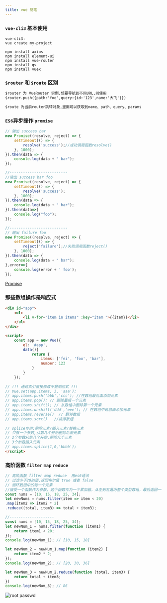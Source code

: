```yaml
---
title: vue 随笔   
---
```

### `vue-cli3` 基本使用

```shell
vue-cli3:
vue create my-project

npm install axios
npm install element-ui
npm install vue-router
npm install qs
npm install vuex

```

### `$router` 和 `$route` 区别

```html
$router 为 VueRouter 实例,想要导航到不同URL,则使用
$router.push({path:'foo',query:{id:'123',name:'大飞'}})

$route 为当前router跳转对象,里面可以获取到name、path、query、params
```

### `ES6`异步操作 `promise`

```javascript
// 输出 success bar
new Promise((resolve, reject) => {
    setTimeout(() => {
        resolve('success');//成功调用函数resolve()
    }, 1000);
}).then(data => {
    console.log(data + " bar");
});

//--------------------------
//输出 success bar foo
new Promise((resolve, reject) => {
    setTimeout(() => {
        resolve('success');
    }, 1000);
}).then(data => {
    console.log(data + " bar");
}).then(data=>{
    console.log("foo");
});

//--------------------------
// 输出 failure foo
new Promise((resolve, reject) => {
    setTimeout(() => {
        reject('failure');//失败调用函数reject()
    }, 1000);
}).then(data => {
    console.log(data + " bar");
},error=>{
    console.log(error + ' foo');
});
```

 [Promise](https://developer.mozilla.org/zh-CN/docs/Web/JavaScript/Reference/Global_Objects/Promise "Promise")

### 那些数组操作是响应式

```html
<div id="app">
    <ul>
        <li v-for="item in items" :key="item ">{{item}}</li>
    </ul>
</div>

<script>
    const app = new Vue({
        el: '#app',
        data(){
            return {
                items: ['fei', 'foo', 'bar'],
                number: 123
            }
        }
    });
    
// !!! 通过索引直接修改不是响应式 !!!
// Vue.set(app.items, 3, 'aaa');
// app.items.push('bbb','ccc'); //在数组最后面添加元素
// app.items.pop(); // 删除最后一个元素
// app.items.shift(); // 从数组中删除第一个元素
// app.items.unshift('ddd','eee'); // 在数组中最前面添加元素
// app.items.reverse()  // 翻转数组
// app.items.sort()   //排序数组
    
// splice作用:删除元素/插入元素/替换元素
// 只有一个参数,从第几个开始删除后面元素
// 2个参数从第几个开始,删除几个元素
// 3个参数插入元素
// app.items.splice(1,0,'bbbb');
</script>
```

### 高阶函数 `filter` `map` `reduce`

```javascript
// 高阶函数 filter map reduce  用es6语法
// 过滤小于20的值,返回布尔值 true 或者 false
// 循环数组中的每一个元素
//接受一个函数作为参数，这个函数作为一个累加器，从左到右遍历整个类型数组，最后返回一个单一的值
const nums = [10, 15, 18, 25, 34];
let newNums = nums.filter(item => item < 20) 
.map(item2 => item2 * 2) 
.reduce((total, item3) => total + item3); 

//--------------------
const nums = [10, 15, 18, 25, 34];
let newNum_1 = nums.filter(function (item1) {
    return item1 < 20;
});
console.log(newNum_1); // [10, 15, 18]

let newNum_2 = newNum_1.map(function (item2) {
    return item2 * 2;
});
console.log(newNum_2); // [20, 30, 36]

let newNum_3 = newNum_2.reduce(function (total, item3) {
    return total + item3;
})
console.log(newNum_3); // 86
```



![root passwd](/img/linux_command01_2017_1224/linux_00/root_passwd.png "fdfdsfd")





























